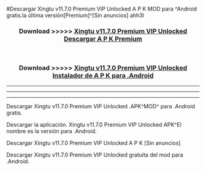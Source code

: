 #Descargar Xingtu v11.7.0 Premium VIP Unlocked  A P K MOD para ^Android gratis.la última versión[Premium]^[Sin anuncios] ahh3l



<div align="center">
<h3>Download >>>>> <a href="https://es-web.web.app/?es= Xingtu v11.7.0 Premium VIP Unlocked ">Xingtu v11.7.0 Premium VIP Unlocked  Descargar A P K Premium</a></h3><br>

<h3>Download >>>>> <a href="https://es-web.web.app/?es= Xingtu v11.7.0 Premium VIP Unlocked ">Xingtu v11.7.0 Premium VIP Unlocked  Instalador de A P K para .Android</a></h3>
</div>


----------------------------------------------------------

----------------------------------------------------------

----------------------------------------------------------

Descargar Xingtu v11.7.0 Premium VIP Unlocked  .APK^MOD^ para .Android gratis.

Descargar la aplicación. Xingtu v11.7.0 Premium VIP Unlocked  APK^El nombre es la versión para .Android.

Descargar Xingtu v11.7.0 Premium VIP Unlocked  A P K [Sin anuncios]

Descargar Xingtu v11.7.0 Premium VIP Unlocked  gratuita del mod para .Android.